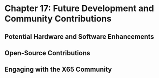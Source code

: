 # Chapter 17: Future Development and Community Contributions

## Potential Hardware and Software Enhancements

## Open-Source Contributions

## Engaging with the X65 Community
